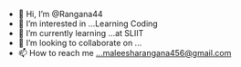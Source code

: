 - 👋 Hi, I’m @Rangana44
- 👀 I’m interested in ...Learning Coding
- 🌱 I’m currently learning ...at SLIIT
- 💞️ I’m looking to collaborate on ...
- 📫 How to reach me ...maleesharangana456@gmail.com

<!---
Rangana44/Rangana44 is a ✨ special ✨ repository because its `README.md` (this file) appears on your GitHub profile.
You can click the Preview link to take a look at your changes.
--->
